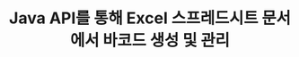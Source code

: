 ---
############################# Static ############################
layout: "auto-gen-gist"
draft: false
path: "ko/assembly/java/barcode/xlsb/"
otherformats: XLS XLT XLSX XLSM XLTX XLTM ODS 

############################# Head ############################
head_title: "Java API를 통해 바코드 이미지 생성 및 Excel 스프레드시트에 삽입"
head_description: "GroupDocs.Assembly Java API를 사용하면 프로그래머가 Excel(XLS, XLT, XLSX, XLSM, XLTX, XLTM 및 XLSB) 스프레드시트 문서 내에서 바코드 이미지를 생성 및 추가할 수 있습니다."

############################# Header ############################
title: "Java API를 통해 Excel 스프레드시트 문서에서 바코드 생성 및 관리"
description: "GroupDocs.Assembly Java API를 사용하면 소프트웨어 개발자가 Java 및 JSP 앱 내에서 Excel 스프레드시트 문서의 바코드를 프로그래밍 방식으로 생성 및 관리할 수 있습니다."

######################### Download Button #######################
button:
    enable: true

############################# About ############################
about:
    enable: true
    title: "스프레드시트에서 바코드 이미지를 생성하는 방법은 무엇입니까?"
    content: |
      스프레드시트 소프트웨어 프로그램은 사용자가 많은 양의 데이터를 저장, 분석 및 보고할 수 있는 유용한 도구입니다. GroupDocs.Assembly는 소프트웨어 개발자가 Excel 스프레드시트 내에서 바코드 이미지를 쉽게 생성, 구성 및 인쇄할 수 있게 해주는 훌륭한 Java API입니다. 바코드는 재고 시스템에 속도와 정확성을 제공하는 기계 판독 가능 정보를 저장하는 디지털 코드입니다. GroupDocs.Assembly Java API를 사용하면 Microsoft Excel 스프레드시트 내에서 개인화된 텍스트, 모양 및 다양한 인코딩 유형으로 수많은 1D 및 2D 바코드 이미지를 프로그래밍 방식으로 그릴 수 있습니다. 또한 API를 사용하면 사용자가 바코드를 쉽게 관리할 수 있으며 외부 소프트웨어나 타사 도구를 설치할 필요가 없습니다. 바코드 이미지 크기 수정, 전경색 및 배경색 설정, 글꼴 크기 조정, 바코드 이미지 해상도 조정, 바코드 텍스트 자동 수정 등과 같은 기능을 지원합니다. 

############################# content ############################
steps:
    enable: true
    block:
    - title_left: "자바를 통해 XLSB 스프레드시트에 바코드 생성"
      content_left: |
       GroupDocs.Assembly Java는 XLSB 스프레드시트 내에서 바코드 생성 및 관리를 완벽하게 지원합니다. 다음 Java 코드는 Microsoft Excel 스프레드시트 문서 내에 바코드 이미지를 만들고 삽입하는 방법을 보여줍니다. 

      title_right: "XLSB 파일에 바코드 이미지를 추가하는 방법"
      content_right: |
       * [DocumentAssembler](https://apireference.groupdocs.com/assembly/java/com.groupdocs.assembly/DocumentAssembler) 의 인스턴스 생성
       * [AssembleDocument](https://apireference.groupdocs.com/assembly/java/com.groupdocs.assembly/DocumentAssembler#assembleDocument-java.io.InputStream-java.io.OutputStream-com.groupdocs.assembly.DataSourceInfo...-) 다음 매개변수가 있는 메서드 를 호출합니다
          * 템플릿 문서를 읽을 스트림.
          * 결과 문서를 작성하는 스트림.
          * 문서 로드 및 저장 옵션.
          * Details 사용할 데이터 소스 개체에 대한 정보입니다.

      gisthash: "d597241fa3f68e3945a19ef3231070eb"
      gistfile: "create_barcodes_in_spreadsheet_file.java"

    - title_left: "시스템 요구 사항"
      content_left: |
       GroupDocs.Assembly Java API는 모든 주요 플랫폼 및 운영 체제에서 지원됩니다. Microsoft Word, Excel, PowerPoint, Outlook, OpenOffice 및 50개 이상의 기타 형식으로 문서를 생성할 수 있습니다. 전체 시스템 요구 사항 가이드를 보려면 [시스템 요구 사항](https://docs.groupdocs.com/assembly/java/system-requirements/)을 방문하십시오. 아래 코드를 실행하기 전에 다음 전제 조건이 컴퓨터에 설치되어 있는지 확인하십시오. 체계:
        * 운영 체제: 마이크로소프트 윈도우, 리눅스, 맥OS
        * 자바 버전 지원: J2SE 7.0(1.7), J2SE 8.0(1.8) 이상
        * [Maven](https://mvnrepository.com/artifact/com.groupdocs/groupdocs-assembly/)에서 최신 버전의 GroupDocs.Assembly Java API 다운로드
        
      title_right: "GroupDocs.Assembly를 사용하는 이유"
      content_right: |
        * 템플릿에서 사용자 정의 문서를 만듭니다.
        * 이메일 첨부 파일을 동적으로 첨부합니다.
        * 문서를 만들고 자동화하는 데 추가 소프트웨어가 필요하지 않습니다.
        * 데이터 소스를 기반으로 출력 문서를 생성합니다.
        * 보고서에 문서 내용을 동적으로 삽입
        * 스프레드시트 조립 중에 수식을 적용합니다.
        * 여러 데이터 형식에 대한 지원 제공
        * 순차적 데이터 작업 지원.

demos:
    enable: true
    

more_formats:
    enable: true


back_to_top:
    enable: true
---